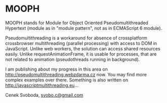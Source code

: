 MOOPH
=====

MOOPH stands for Module for Object Oriented Pseudomultithreaded Hypertext (module as in "module pattern", not as in ECMAScript 6 module). 

Pseudomultithreading is a workaround for absence of crossplatform crossbrowser multithreading (parallel processing) 
with access to DOM in JavaScript. Unlike web workers, the solution can access shared resources easily. Unlike requestAnimationFrame, it is usable for processes, that are not related to animation (pseudothreads running in background).

I am publishing about my progress in this area on http://pseudomultithreading.webzdarma.cz now. You may find more complex examples over there. Something is also written on http://javascriptmultithreading.eu...

Cenek Svoboda, svobo.c@gmail.com
